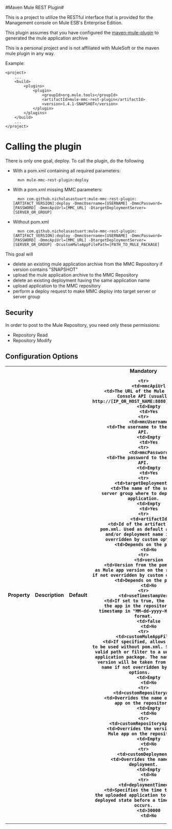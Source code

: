 #Maven Mule REST Plugin#

This is a project to utilize the RESTful interface that is provided for the Management console on Mule ESB's Enterprise Edition. 

This plugin assumes that you have configured the [maven-mule-plugin](https://github.com/mulesoft/maven-mule-plugin) to generated the mule application archive

This is a personal project and is not affiliated with MuleSoft or the maven mule plugin in any way.

Example:

	<project>
		...
		<build>
			<plugins>
				<plugin>
					<groupId>org.mule.tools</groupId>
					<artifactId>mule-mmc-rest-plugin</artifactId>
					<version>1.4.1-SNAPSHOT</version>
				</plugin>
			</plugins>
		</build>
		...
	</project>

# Calling the plugin #

There is only one goal, deploy. To call the plugin, do the following

- With a pom.xml containing all required parameters:

		mvn mule-mmc-rest-plugin:deploy
			
- With a pom.xml missing MMC parameters:

		mvn com.github.nicholasastuart:mule-mmc-rest-plugin:[ARTIFACT_VERSION]:deploy -DmmcUsername=[USERNAME] -DmmcPassword=[PASSWORD] -DmmcApiUrl=[MMC_URL] -DtargetDeploymentServer=[SERVER_OR_GROUP]

- Without pom.xml

		mvn com.github.nicholasastuart:mule-mmc-rest-plugin:[ARTIFACT_VERSION]:deploy -DmmcUsername=[USERNAME] -DmmcPassword=[PASSWORD] -DmmcApiUrl=[MMC_URL] -DtargetDeploymentServer=[SERVER_OR_GROUP] -DcustomMuleAppFilePath=[PATH_TO_MULE_PACKAGE] 
	
	
This goal will
*   delete an existing mule application archive from the MMC Repository if version contains "SNAPSHOT"
*	upload the mule application archive to the MMC Repository
*	delete an existing deployment having the same application name
*	upload application to the MMC repository
*	perform a deploy request to make MMC deploy into target server or server group

## Security ##
In order to post to the Mule Repository, you need only these permissions:

*	Repository Read 
*	Repository Modify

## Configuration Options ##
<table>
<tr>
	<th>Property
	<th>Description
	<th>Default
    <th>Mandatory
    
	<tr>
		<td>mmcApiUrl
		<td>The URL of the Mule Management Console API (usually http://[IP_OR_HOST_NAME:8080]/mmc/api).
		<td>Empty
		<td>Yes
	<tr>
		<td>mmcUsername
		<td>The username to the Mule MMC API.
		<td>Empty
		<td>Yes
	<tr>
		<td>mmcPassword
		<td>The password to the Mule MMC API.
		<td>Empty
		<td>Yes
	<tr>
		<td>targetDeploymentServer
		<td>The name of the server or server group where to deploy the application.
		<td>Empty
		<td>Yes
	<tr>
		<td>artifactId
		<td>Id of the artifact from the pom.xml. Used as default app name and/or deployment name if not overridden by custom options.
		<td>Depends on the pom.xml
		<td>No
	<tr>
		<td>version
		<td>Version from the pom.xml. Used as Mule app version on the repository if not overridden by custom options.	
		<td>Depends on the pom.xml
		<td>No
	<tr>
		<td>useTimestampVersion
		<td>If set to true, the version of the app in the repository is a timestamp in "MM-dd-yyyy-HH:mm:ss" format.
		<td>false
		<td>No
	<tr>
		<td>customMuleAppFilePath
		<td>If specified, allows the plugin to be used without pom.xml. Should be a valid path or filter to a unique Mule application package. The name and the version will be taken from the file name if not overridden by custom options.	
		<td>Empty
		<td>No
	<tr>
		<td>customRepositoryAppName
		<td>Overrides the name of the Mule app on the repository.
		<td>Empty
		<td>No
	<tr>
		<td>customRepositoryAppVersion
		<td>Overrides the version of the Mule app on the repository.
		<td>Empty
		<td>No
	<tr>
		<td>customDeploymentName
		<td>Overrides the name of the deployment.
		<td>Empty
		<td>No
	<tr>
		<td>deploymentTimeoutMs
		<td>Specifies the time to wait for the uploaded application to reach the deployed state before a timeout error occurs.
		<td>30000
		<td>No
</table> 
